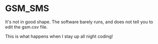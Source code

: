 # GSM_SMS
It's not in good shape.  The software barely runs, and does not tell you to edit the gsm.csv file.  

This is what happens when I stay up all night coding!
